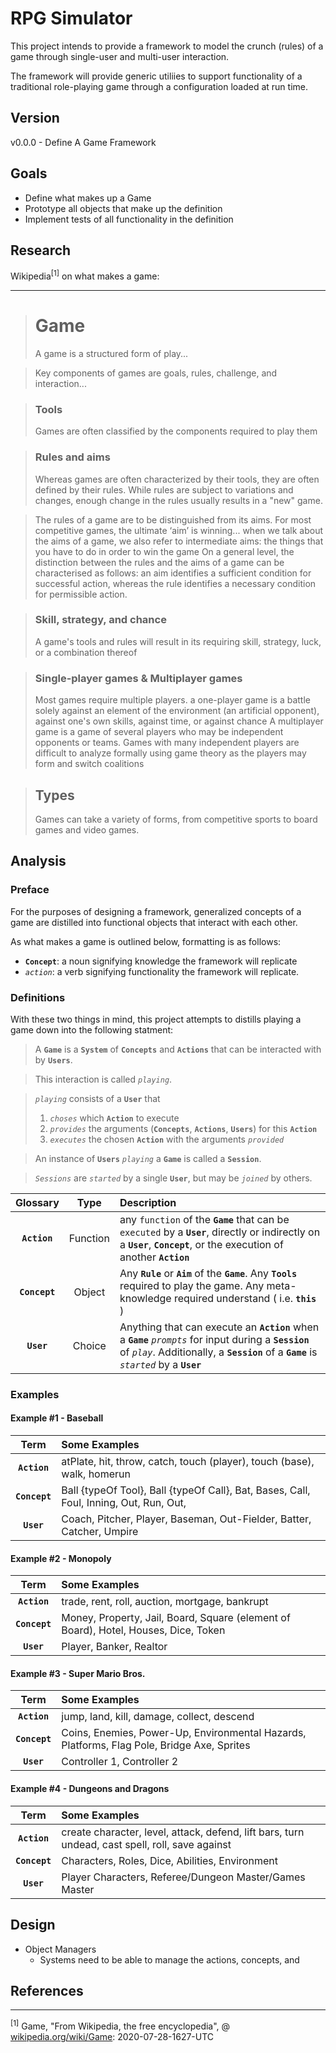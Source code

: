 # RPG Simulator

This project intends to provide a framework to model the crunch (rules) of a game through single-user and multi-user interaction. 

The framework will provide generic utiliies to support functionality of a traditional role-playing game through a configuration loaded at run time.

## Version 
v0.0.0 - Define A Game Framework

## Goals

 * Define what makes up a Game
 * Prototype all objects that make up the definition
 * Implement tests of all functionality in the definition

## Research

Wikipedia<sup>[1]</sup> on what makes a game: 

---


> # Game
> A game is a structured form of play... 

> Key components of games are goals, rules, challenge, and interaction...

> ### Tools 
> Games are often classified by the components required to play them

> ### Rules and aims
> Whereas games are often characterized by their tools, they are often defined by their rules. 
> While rules are subject to variations and changes, enough change in the rules usually results in a "new" game.

> The rules of a game are to be distinguished from its aims. For most competitive games, the ultimate ‘aim’ is winning...
> when we talk about the aims of a game, we also refer to intermediate aims: the things that you have to do in order to win the game
> On a general level, the distinction between the rules and the aims of a game can be characterised as follows: an aim identifies a sufficient condition for successful action, whereas the rule identifies a necessary condition for permissible action.

> ### Skill, strategy, and chance
> A game's tools and rules will result in its requiring skill, strategy, luck, or a combination thereof

> ### Single-player games & Multiplayer games
> Most games require multiple players.
> a one-player game is a battle solely against an element of the environment (an artificial opponent), against one's own skills, against time, or against chance
> A multiplayer game is a game of several players who may be independent opponents or teams.
> Games with many independent players are difficult to analyze formally using game theory as the players may form and switch coalitions

> ## Types
> Games can take a variety of forms, from competitive sports to board games and video games.


## Analysis
### Preface
For the purposes of designing a framework, generalized concepts of a game are distilled into functional objects that interact with each other. 

As what makes a game is outlined below, formatting is as follows:
* __`Concept`__: a noun signifying knowledge the framework will replicate
* _`action`_:  a verb signifying functionality the framework will replicate.

### Definitions
With these two things in mind, this project attempts to distills playing a game down into the following statment:

> A __`Game`__ is a __`System`__ of __`Concepts`__ and __`Actions`__ that can be interacted with by __`Users`__. 

>  This interaction is called _`playing`_.

> _`playing`_ consists of a __`User`__ that
> 1) _`choses`_ which __`Action`__ to execute
> 2) _`provides`_ the arguments (__`Concepts`__, __`Actions`__, __`Users`__) for this __`Action`__ 
> 3) _`executes`_ the chosen __`Action`__ with the arguments _`provided`_

> An instance of __`Users`__ _`playing`_ a __`Game`__ is called a __`Session`__.

> _`Sessions`_ are _`started`_ by a single __`User`__, but may be _`joined`_ by others.


| Glossary | Type | Description |
|:------------:|:---:|:-------|
| __`Action`__ | Function | any `function` of the __`Game`__ that can be `executed` by a __`User`__, directly or indirectly on a __`User`__, __`Concept`__, or the execution of another __`Action`__ |
| __`Concept`__ | Object | Any __`Rule`__ or __`Aim`__ of the __`Game`__. Any __`Tools`__ required to play the game. Any meta-knowledge required understand ( i.e.   __`this`__ ) |
| __`User`__ | Choice | Anything that can execute an __`Action`__ when a __`Game`__ _`prompts`_ for input during a __`Session`__ of _`play`_. Additionally, a __`Session`__ of a __`Game`__ is _`started`_ by a __`User`__ |

### Examples 

#### Example #1 - Baseball
| Term | Some Examples |
|:------------:|:-------|
| __`Action`__ | atPlate, hit, throw, catch, touch (player), touch (base), walk, homerun |
| __`Concept`__ | Ball {typeOf Tool}, Ball {typeOf Call}, Bat, Bases, Call, Foul, Inning, Out, Run, Out, |
| __`User`__ | Coach, Pitcher, Player, Baseman, Out-Fielder, Batter, Catcher, Umpire  |

#### Example #2 - Monopoly
| Term | Some Examples |
|:------------:|:-------|
| __`Action`__ | trade, rent, roll, auction, mortgage, bankrupt |
| __`Concept`__ | Money, Property, Jail, Board, Square (element of Board), Hotel, Houses, Dice, Token |
| __`User`__ | Player, Banker, Realtor  |

#### Example #3 - Super Mario Bros.
| Term | Some Examples |
|:------------:|:-------|
| __`Action`__ | jump, land, kill, damage, collect, descend |
| __`Concept`__ | Coins, Enemies, Power-Up, Environmental Hazards, Platforms, Flag Pole, Bridge Axe, Sprites |
| __`User`__ | Controller 1, Controller 2  |

#### Example #4 - Dungeons and Dragons
| Term | Some Examples |
|:------------:|:-------|
| __`Action`__ | create character, level, attack, defend, lift bars, turn undead, cast spell, roll, save against |
| __`Concept`__ | Characters, Roles, Dice, Abilities, Environment |
| __`User`__ | Player Characters, Referee/Dungeon Master/Games Master  |


## Design
* Object Managers 
    * Systems need to be able to manage the actions, concepts, and 

## References
---
<sup>[1]</sup> Game, "From Wikipedia, the free encyclopedia", @ [wikipedia.org/wiki/Game](https://en.wikipedia.org/wiki/Game): 2020-07-28-1627-UTC

